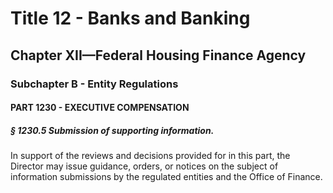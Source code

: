 
# Title 12 - Banks and Banking
## Chapter XII—Federal Housing Finance Agency
### Subchapter B - Entity Regulations
#### PART 1230 - EXECUTIVE COMPENSATION
##### § 1230.5 Submission of supporting information.

In support of the reviews and decisions provided for in this part, the Director may issue guidance, orders, or notices on the subject of information submissions by the regulated entities and the Office of Finance.
